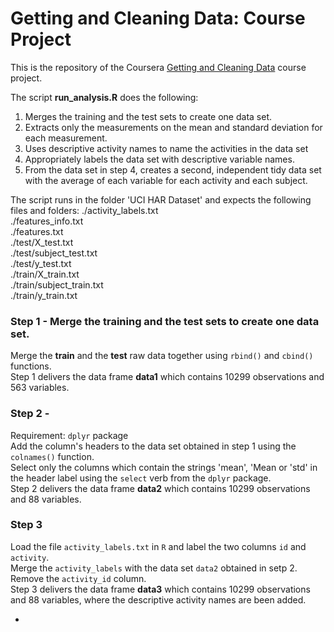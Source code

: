 # Getting and Cleaning Data: Course Project

This is the repository of the Coursera [Getting and Cleaning Data](https://www.coursera.org/course/getdata) course project.


The script **run_analysis.R** does the following:

1. Merges the training and the test sets to create one data set.  
2. Extracts only the measurements on the mean and standard deviation for each measurement. 
3. Uses descriptive activity names to name the activities in the data set  
4. Appropriately labels the data set with descriptive variable names.   
5. From the data set in step 4, creates a second, independent tidy data set with the average of each variable for each activity and each subject.  

The script runs in the folder 'UCI HAR Dataset' and expects the following files and folders:
./activity_labels.txt	
./features_info.txt  
./features.txt  
./test/X_test.txt		  
./test/subject_test.txt	  
./test/y_test.txt  
./train/X_train.txt		  
./train/subject_train.txt	
./train/y_train.txt  

### Step 1 - Merge the training and the test sets to create one data set.
Merge the **train** and the **test** raw data together using `rbind()` and `cbind()` functions.  
Step 1 delivers the data frame **data1** which contains 10299 observations and 563 variables.  

### Step 2 -
Requirement: `dplyr` package  
Add the column's headers to the data set obtained in step 1 using the `colnames()` function.  
Select only the columns which contain the strings 'mean', 'Mean or 'std' in the header label using the `select` verb from the `dplyr` package.  
Step 2 delivers the data frame **data2** which contains 10299 observations and 88 variables.  

### Step 3  
Load the file `activity_labels.txt` in `R` and label the two columns `id` and `activity`.  
Merge the `activity_labels` with the data set `data2` obtained in setp 2.  
Remove the `activity_id` column.  
Step 3 delivers the data frame **data3** which contains 10299 observations and 88 variables, where the descriptive activity names are been added.


* 
